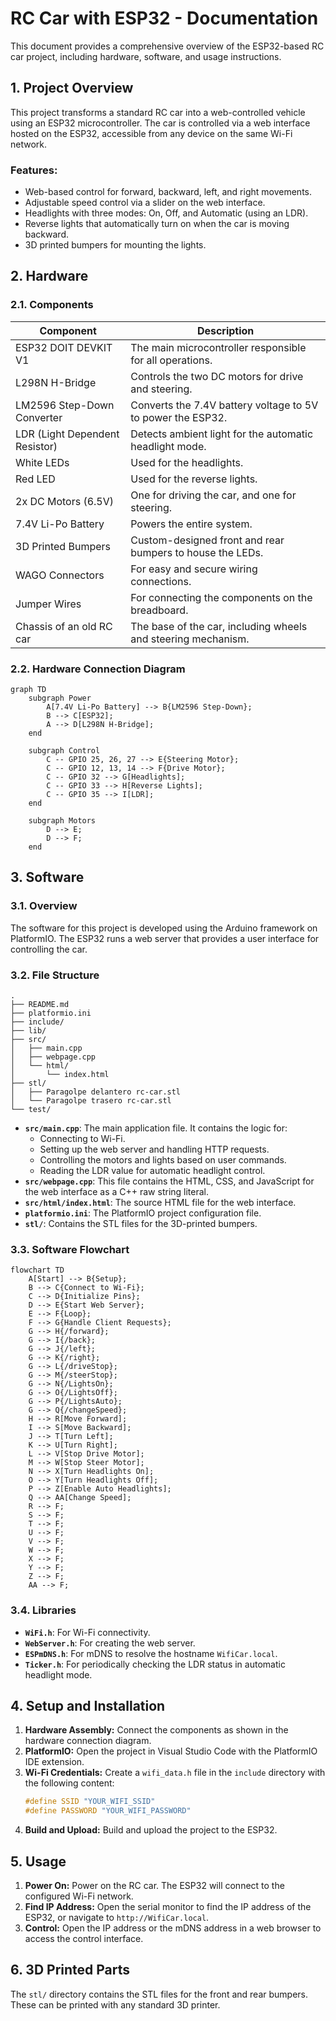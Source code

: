 
# RC Car with ESP32 - Documentation

This document provides a comprehensive overview of the ESP32-based RC car project, including hardware, software, and usage instructions.

## 1. Project Overview

This project transforms a standard RC car into a web-controlled vehicle using an ESP32 microcontroller. The car is controlled via a web interface hosted on the ESP32, accessible from any device on the same Wi-Fi network.

### Features:
- Web-based control for forward, backward, left, and right movements.
- Adjustable speed control via a slider on the web interface.
- Headlights with three modes: On, Off, and Automatic (using an LDR).
- Reverse lights that automatically turn on when the car is moving backward.
- 3D printed bumpers for mounting the lights.

## 2. Hardware

### 2.1. Components

| Component                 | Description                                                              |
| ------------------------- | ------------------------------------------------------------------------ |
| ESP32 DOIT DEVKIT V1      | The main microcontroller responsible for all operations.                 |
| L298N H-Bridge            | Controls the two DC motors for drive and steering.                       |
| LM2596 Step-Down Converter| Converts the 7.4V battery voltage to 5V to power the ESP32.              |
| LDR (Light Dependent Resistor) | Detects ambient light for the automatic headlight mode.                  |
| White LEDs                | Used for the headlights.                                                 |
| Red LED                   | Used for the reverse lights.                                             |
| 2x DC Motors (6.5V)       | One for driving the car, and one for steering.                           |
| 7.4V Li-Po Battery        | Powers the entire system.                                                |
| 3D Printed Bumpers        | Custom-designed front and rear bumpers to house the LEDs.                |
| WAGO Connectors           | For easy and secure wiring connections.                                  |
| Jumper Wires              | For connecting the components on the breadboard.                         |
| Chassis of an old RC car  | The base of the car, including wheels and steering mechanism.            |

### 2.2. Hardware Connection Diagram

```mermaid
graph TD
    subgraph Power
        A[7.4V Li-Po Battery] --> B{LM2596 Step-Down};
        B --> C[ESP32];
        A --> D[L298N H-Bridge];
    end

    subgraph Control
        C -- GPIO 25, 26, 27 --> E{Steering Motor};
        C -- GPIO 12, 13, 14 --> F{Drive Motor};
        C -- GPIO 32 --> G[Headlights];
        C -- GPIO 33 --> H[Reverse Lights];
        C -- GPIO 35 --> I[LDR];
    end

    subgraph Motors
        D --> E;
        D --> F;
    end
```

## 3. Software

### 3.1. Overview

The software for this project is developed using the Arduino framework on PlatformIO. The ESP32 runs a web server that provides a user interface for controlling the car.

### 3.2. File Structure

```
.
├── README.md
├── platformio.ini
├── include/
├── lib/
├── src/
│   ├── main.cpp
│   ├── webpage.cpp
│   └── html/
│       └── index.html
├── stl/
│   ├── Paragolpe delantero rc-car.stl
│   └── Paragolpe trasero rc-car.stl
└── test/
```

- **`src/main.cpp`**: The main application file. It contains the logic for:
    - Connecting to Wi-Fi.
    - Setting up the web server and handling HTTP requests.
    - Controlling the motors and lights based on user commands.
    - Reading the LDR value for automatic headlight control.
- **`src/webpage.cpp`**: This file contains the HTML, CSS, and JavaScript for the web interface as a C++ raw string literal.
- **`src/html/index.html`**: The source HTML file for the web interface.
- **`platformio.ini`**: The PlatformIO project configuration file.
- **`stl/`**: Contains the STL files for the 3D-printed bumpers.

### 3.3. Software Flowchart

```mermaid
flowchart TD
    A[Start] --> B{Setup};
    B --> C{Connect to Wi-Fi};
    C --> D{Initialize Pins};
    D --> E{Start Web Server};
    E --> F{Loop};
    F --> G{Handle Client Requests};
    G --> H{/forward};
    G --> I{/back};
    G --> J{/left};
    G --> K{/right};
    G --> L{/driveStop};
    G --> M{/steerStop};
    G --> N{/LightsOn};
    G --> O{/LightsOff};
    G --> P{/LightsAuto};
    G --> Q{/changeSpeed};
    H --> R[Move Forward];
    I --> S[Move Backward];
    J --> T[Turn Left];
    K --> U[Turn Right];
    L --> V[Stop Drive Motor];
    M --> W[Stop Steer Motor];
    N --> X[Turn Headlights On];
    O --> Y[Turn Headlights Off];
    P --> Z[Enable Auto Headlights];
    Q --> AA[Change Speed];
    R --> F;
    S --> F;
    T --> F;
    U --> F;
    V --> F;
    W --> F;
    X --> F;
    Y --> F;
    Z --> F;
    AA --> F;
```

### 3.4. Libraries

- **`WiFi.h`**: For Wi-Fi connectivity.
- **`WebServer.h`**: For creating the web server.
- **`ESPmDNS.h`**: For mDNS to resolve the hostname `WifiCar.local`.
- **`Ticker.h`**: For periodically checking the LDR status in automatic headlight mode.

## 4. Setup and Installation

1.  **Hardware Assembly:** Connect the components as shown in the hardware connection diagram.
2.  **PlatformIO:** Open the project in Visual Studio Code with the PlatformIO IDE extension.
3.  **Wi-Fi Credentials:** Create a `wifi_data.h` file in the `include` directory with the following content:
    ```cpp
    #define SSID "YOUR_WIFI_SSID"
    #define PASSWORD "YOUR_WIFI_PASSWORD"
    ```
4.  **Build and Upload:** Build and upload the project to the ESP32.

## 5. Usage

1.  **Power On:** Power on the RC car. The ESP32 will connect to the configured Wi-Fi network.
2.  **Find IP Address:** Open the serial monitor to find the IP address of the ESP32, or navigate to `http://WifiCar.local`.
3.  **Control:** Open the IP address or the mDNS address in a web browser to access the control interface.

## 6. 3D Printed Parts

The `stl/` directory contains the STL files for the front and rear bumpers. These can be printed with any standard 3D printer.
